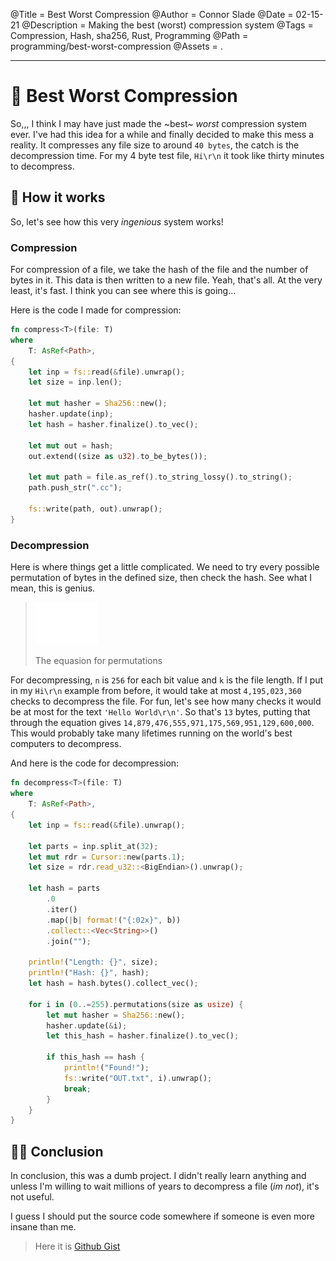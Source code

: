 @Title = Best Worst Compression
@Author = Connor Slade
@Date = 02-15-21
@Description = Making the best (worst) compression system
@Tags = Compression, Hash, sha256, Rust, Programming
@Path = programming/best-worst-compression
@Assets = .

---

# 📁 Best Worst Compression

So,,, I think I may have just made the ~best~ _worst_ compression system ever.
I've had this idea for a while and finally decided to make this mess a reality.
It compresses any file size to around `40 bytes`, the catch is the decompression time.
For my 4 byte test file, `Hi\r\n` it took like thirty minutes to decompress.

## 🦄 How it works

So, let's see how this very _ingenious_ system works!

### Compression

For compression of a file, we take the hash of the file and the number of bytes in it.
This data is then written to a new file. Yeah, that's all.
At the very least, it's fast.
I think you can see where this is going...

Here is the code I made for compression:

```rust
fn compress<T>(file: T)
where
    T: AsRef<Path>,
{
    let inp = fs::read(&file).unwrap();
    let size = inp.len();

    let mut hasher = Sha256::new();
    hasher.update(inp);
    let hash = hasher.finalize().to_vec();

    let mut out = hash;
    out.extend((size as u32).to_be_bytes());

    let mut path = file.as_ref().to_string_lossy().to_string();
    path.push_str(".cc");

    fs::write(path, out).unwrap();
}
```

### Decompression

Here is where things get a little complicated.
We need to try every possible permutation of bytes in the defined size, then check the hash.
See what I mean, this is genius.

> <img src="../assets/programming/best-worst-compression/Permutations.svg" width="100px"></img>
>
> The equasion for permutations

For decompressing, `n` is `256` for each bit value and `k` is the file length.
If I put in my `Hi\r\n` example from before, it would take at most `4,195,023,360` checks to decompress the file.
For fun, let's see how many checks it would be at most for the text `'Hello World\r\n'`.
So that's `13` bytes, putting that through the equation gives `14,879,476,555,971,175,569,951,129,600,000`.
This would probably take many lifetimes running on the world's best computers to decompress.

And here is the code for decompression:

```rust
fn decompress<T>(file: T)
where
    T: AsRef<Path>,
{
    let inp = fs::read(&file).unwrap();

    let parts = inp.split_at(32);
    let mut rdr = Cursor::new(parts.1);
    let size = rdr.read_u32::<BigEndian>().unwrap();

    let hash = parts
        .0
        .iter()
        .map(|b| format!("{:02x}", b))
        .collect::<Vec<String>>()
        .join("");

    println!("Length: {}", size);
    println!("Hash: {}", hash);
    let hash = hash.bytes().collect_vec();

    for i in (0..=255).permutations(size as usize) {
        let mut hasher = Sha256::new();
        hasher.update(&i);
        let this_hash = hasher.finalize().to_vec();

        if this_hash == hash {
            println!("Found!");
            fs::write("OUT.txt", i).unwrap();
            break;
        }
    }
}
```

## 💁‍♂️ Conclusion

In conclusion, this was a dumb project.
I didn't really learn anything and unless I'm willing to wait millions of years to decompress a file (_im not_), it's not useful.

I guess I should put the source code somewhere if someone is even more insane than me.

> Here it is [Github Gist](https://gist.github.com/Basicprogrammer10/5377d7f5aca4efebdb390b47ca24f972)
